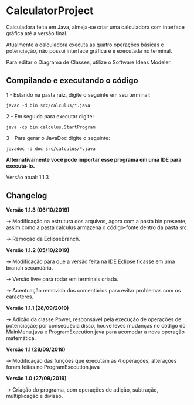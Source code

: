 # CalculatorProject

Calculadora feita em Java, almeja-se criar uma calculadora com interface gráfica até a versão final.

Atualmente a calculadora executa as quatro operações básicas e potenciação, não possui interface gráfica e é executada no terminal.

Para editar o Diagrama de Classes, utilize o Software Ideas Modeler.

## Compilando e executando o código

1 - Estando na pasta raíz, digite o seguinte em seu terminal:

~~~~
javac -d bin src/calculus/*.java
~~~~

2 - Em seguida para executar digite:

~~~
java -cp bin calculus.StartProgram
~~~

3 - Para gerar o JavaDoc digite o seguinte:

~~~
javadoc -d doc src/calculus/*.java
~~~

**Alternativamente você pode importar esse programa em uma IDE para executá-lo.**

Versão atual: 1.1.3

## Changelog

**Versão 1.1.3 (06/10/2019)**

-> Modificação na estrutura dos arquivos, agora com a pasta bin presente, assim como a pasta calculus armazena o código-fonte dentro da pasta src.

-> Remoção da EclipseBranch.

**Versão 1.1.2 (05/10/2019)**

-> Modificação para que a versão feita na IDE Eclipse ficasse em uma branch secundária.

-> Versão livre para rodar em terminais criada.

-> Acentuação removida dos comentários para evitar problemas com os caracteres.

**Versão 1.1.1 (28/09/2019)**

-> Adição da classe Power, responsável pela execução de operações de potenciação; por consequêcia disso, houve
leves mudanças no código do MainMenu.java e ProgramExecution.java para acomodar a nova operação matemática.

**Versão 1.1 (28/09/2019)**

-> Modificação das funções que executam as 4 operações, alterações foram feitas no ProgramExecution.java

**Versão 1.0 (27/09/2019)** 

-> Criação do programa, com operações de adição, subtração, multiplicação e divisão.
